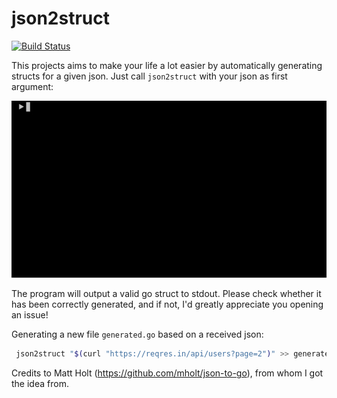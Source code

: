 # json2struct

[![Build Status](https://travis-ci.com/marhaupe/json2struct.svg?branch=master)](https://travis-ci.com/marhaupe/json2struct)


This projects aims to make your life a lot easier by automatically generating structs for a given json. Just call `json2struct` with your json as first argument: 

![Showcase](.github/showcase.gif)

The program will output a valid go struct to stdout. Please check whether it has been correctly generated, and if not, I'd greatly appreciate you opening an issue!

Generating a new file `generated.go` based on a received json: 
```bash
 json2struct "$(curl "https://reqres.in/api/users?page=2")" >> generated.go
```

Credits to Matt Holt (https://github.com/mholt/json-to-go), from whom I got the idea from.